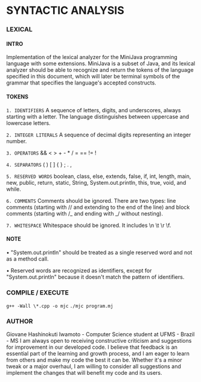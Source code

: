 # SYNTACTIC ANALYSIS

### LEXICAL

#### INTRO

Implementation of the lexical analyzer for the MiniJava programming language with some extensions. MiniJava is a subset of Java, and its lexical analyzer should be able to recognize and return the tokens of the language specified in this document, which will later be terminal symbols of the grammar that specifies the language's accepted constructs.

#### TOKENS

`1. IDENTIFIERS` A sequence of letters, digits, and underscores, always starting with a letter. The language distinguishes between uppercase and lowercase letters.

`2. INTEGER LITERALS` A sequence of decimal digits representing an integer number.

`3. OPERATORS` && < > + - \* / = == != !

`4. SEPARATORS` ( ) [ ] { } ; . ,

`5. RESERVED WORDS` boolean, class, else, extends, false, if, int, length,
main, new, public, return, static, String, System.out.println, this, true, void, and while.

`6. COMMENTS` Comments should be ignored. There are two types: line comments (starting with // and extending to the end of the line) and block comments (starting with /_ and ending with _/ without nesting).

`7. WHITESPACE` Whitespace should be ignored. It includes \n \t \r \f.

#### NOTE

• "System.out.println" should be treated as a single reserved word and not as a method call.

• Reserved words are recognized as identifiers, except for "System.out.println" because it doesn't match the pattern of identifiers.

### COMPILE / EXECUTE

`g++ -Wall \*.cpp -o mjc`
`./mjc program.mj`

### AUTHOR

Giovane Hashinokuti Iwamoto - Computer Science student at UFMS - Brazil - MS
I am always open to receiving constructive criticism and suggestions for improvement in our developed code. I believe that feedback is an essential part of the learning and growth process, and I am eager to learn from others and make my code the best it can be. Whether it's a minor tweak or a major overhaul, I am willing to consider all suggestions and implement the changes that will benefit my code and its users.
